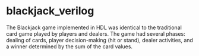 # blackjack_verilog
The Blackjack game implemented in HDL was identical to the traditional card game played by players and dealers. The game had several phases: dealing of cards, player decision-making (hit or stand), dealer activities, and a winner determined by the sum of the card values.
